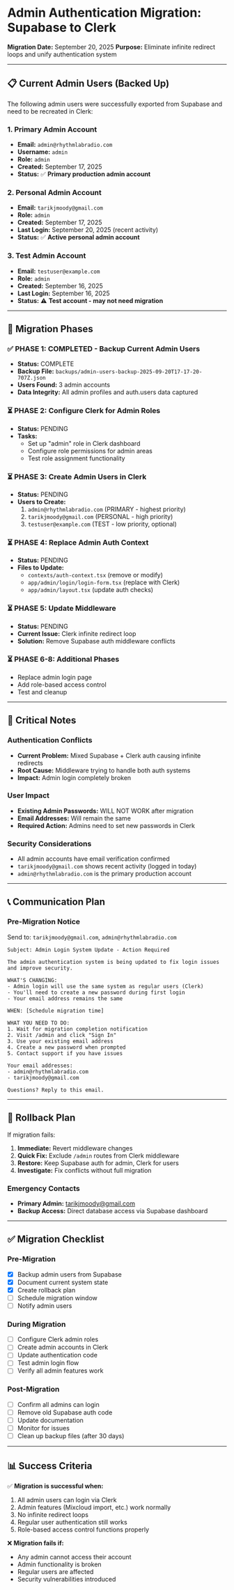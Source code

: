 # Admin Authentication Migration: Supabase to Clerk

**Migration Date:** September 20, 2025
**Purpose:** Eliminate infinite redirect loops and unify authentication system

---

## 📋 Current Admin Users (Backed Up)

The following admin users were successfully exported from Supabase and need to be recreated in Clerk:

### 1. Primary Admin Account
- **Email:** `admin@rhythmlabradio.com`
- **Username:** `admin`
- **Role:** `admin`
- **Created:** September 17, 2025
- **Status:** ✅ **Primary production admin account**

### 2. Personal Admin Account
- **Email:** `tarikjmoody@gmail.com`
- **Role:** `admin`
- **Created:** September 17, 2025
- **Last Login:** September 20, 2025 (recent activity)
- **Status:** ✅ **Active personal admin account**

### 3. Test Admin Account
- **Email:** `testuser@example.com`
- **Role:** `admin`
- **Created:** September 16, 2025
- **Last Login:** September 16, 2025
- **Status:** ⚠️ **Test account - may not need migration**

---

## 🔄 Migration Phases

### ✅ PHASE 1: COMPLETED - Backup Current Admin Users
- **Status:** COMPLETE
- **Backup File:** `backups/admin-users-backup-2025-09-20T17-17-20-707Z.json`
- **Users Found:** 3 admin accounts
- **Data Integrity:** All admin profiles and auth.users data captured

### ⏳ PHASE 2: Configure Clerk for Admin Roles
- **Status:** PENDING
- **Tasks:**
  - Set up "admin" role in Clerk dashboard
  - Configure role permissions for admin areas
  - Test role assignment functionality

### ⏳ PHASE 3: Create Admin Users in Clerk
- **Status:** PENDING
- **Users to Create:**
  1. `admin@rhythmlabradio.com` (PRIMARY - highest priority)
  2. `tarikjmoody@gmail.com` (PERSONAL - high priority)
  3. `testuser@example.com` (TEST - low priority, optional)

### ⏳ PHASE 4: Replace Admin Auth Context
- **Status:** PENDING
- **Files to Update:**
  - `contexts/auth-context.tsx` (remove or modify)
  - `app/admin/login/login-form.tsx` (replace with Clerk)
  - `app/admin/layout.tsx` (update auth checks)

### ⏳ PHASE 5: Update Middleware
- **Status:** PENDING
- **Current Issue:** Clerk infinite redirect loop
- **Solution:** Remove Supabase auth middleware conflicts

### ⏳ PHASE 6-8: Additional Phases
- Replace admin login page
- Add role-based access control
- Test and cleanup

---

## 🚨 Critical Notes

### Authentication Conflicts
- **Current Problem:** Mixed Supabase + Clerk auth causing infinite redirects
- **Root Cause:** Middleware trying to handle both auth systems
- **Impact:** Admin login completely broken

### User Impact
- **Existing Admin Passwords:** WILL NOT WORK after migration
- **Email Addresses:** Will remain the same
- **Required Action:** Admins need to set new passwords in Clerk

### Security Considerations
- All admin accounts have email verification confirmed
- `tarikjmoody@gmail.com` shows recent activity (logged in today)
- `admin@rhythmlabradio.com` is the primary production account

---

## 📞 Communication Plan

### Pre-Migration Notice
Send to: `tarikjmoody@gmail.com`, `admin@rhythmlabradio.com`

```
Subject: Admin Login System Update - Action Required

The admin authentication system is being updated to fix login issues and improve security.

WHAT'S CHANGING:
- Admin login will use the same system as regular users (Clerk)
- You'll need to create a new password during first login
- Your email address remains the same

WHEN: [Schedule migration time]

WHAT YOU NEED TO DO:
1. Wait for migration completion notification
2. Visit /admin and click "Sign In"
3. Use your existing email address
4. Create a new password when prompted
5. Contact support if you have issues

Your email addresses:
- admin@rhythmlabradio.com
- tarikjmoody@gmail.com

Questions? Reply to this email.
```

---

## 🔧 Rollback Plan

If migration fails:

1. **Immediate:** Revert middleware changes
2. **Quick Fix:** Exclude `/admin` routes from Clerk middleware
3. **Restore:** Keep Supabase auth for admin, Clerk for users
4. **Investigate:** Fix conflicts without full migration

### Emergency Contacts
- **Primary Admin:** tarikjmoody@gmail.com
- **Backup Access:** Direct database access via Supabase dashboard

---

## ✅ Migration Checklist

### Pre-Migration
- [x] Backup admin users from Supabase
- [x] Document current system state
- [x] Create rollback plan
- [ ] Schedule migration window
- [ ] Notify admin users

### During Migration
- [ ] Configure Clerk admin roles
- [ ] Create admin accounts in Clerk
- [ ] Update authentication code
- [ ] Test admin login flow
- [ ] Verify all admin features work

### Post-Migration
- [ ] Confirm all admins can login
- [ ] Remove old Supabase auth code
- [ ] Update documentation
- [ ] Monitor for issues
- [ ] Clean up backup files (after 30 days)

---

## 📊 Success Criteria

✅ **Migration is successful when:**
1. All admin users can login via Clerk
2. Admin features (Mixcloud import, etc.) work normally
3. No infinite redirect loops
4. Regular user authentication still works
5. Role-based access control functions properly

❌ **Migration fails if:**
- Any admin cannot access their account
- Admin functionality is broken
- Regular users are affected
- Security vulnerabilities introduced